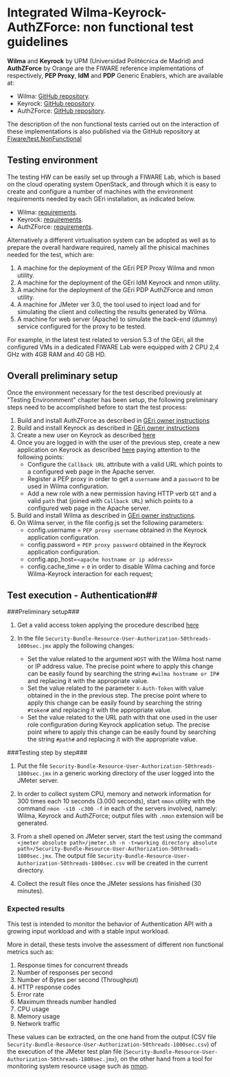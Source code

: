 #  Integrated Wilma-Keyrock-AuthZForce: non functional test guidelines #

**Wilma** and **Keyrock** by UPM (Universidad Politécnica de Madrid) and **AuthZForce** by Orange are the FIWARE reference implementations of respectively, **PEP Proxy**, **IdM** and **PDP** Generic Enablers, which are available at:
  
-  Wilma: [GitHub repository](https://github.com/ging/fiware-pep-proxy).
-  Keyrock: [GitHub repository](https://github.com/ging/fiware-idm).
-  AuthZForce: [GitHub repository](https://github.com/authzforce).

The description of the non functional tests carried out on the interaction of these implementations is also published via the GitHub repository at [Fiware/test.NonFunctional](https://github.com/fiware/test.NonFunctional/)

## Testing environment ##
The testing HW can be easily set up through a FIWARE Lab, which is based on the cloud operating system OpenStack, and through which it is easy to create and configure a number of machines with the environment requirements needed by each GEri installation, as indicated below. 

-  Wilma:  [requirements](http://fiware-pep-proxy.readthedocs.io/en/latest/admin_guide/#requirements).
-  Keyrock: [requirements](https://forge.fiware.org/plugins/mediawiki/wiki/fiware/index.php/Identity_Management_-_KeyRock_-_Installation_and_Administration_Guide#Requirements).
-  AuthZForce: [requirements](http://authzforce-ce-fiware.readthedocs.io/en/release-5.4.1b/InstallationAndAdministrationGuide.html#system-requirements).


Alternatively a different virtualisation system can be adopted as well as to prepare the overall hardware required, namely all the phisical machines needed for the test, which are:

1. A machine for the deployment of the GEri PEP Proxy Wilma and nmon utility.
2. A machine for the deployment of the GEri IdM Keyrock and nmon utility.
3. A machine for the deployment of the GEri PDP AuthZForce and nmon utility.
4. A machine for JMeter ver 3.0, the tool used to inject load and for simulating the client and collecting the results generated by Wilma.
5. A machine for web server (Apache) to simulate the back-end (dummy) service configured for the proxy to be tested. 

For example, in the latest test related to version 5.3 of the GEri, all the configured VMs in a dedicated FIWARE Lab were equipped with 2 CPU 2,4 GHz with 4GB RAM and 40 GB HD.

## Overall preliminary setup ##

Once the environment necessary for the test described previously at "Testing Environmment" chapter has been setup, the following preliminary steps need to be accomplished before to start the test process:

1. Build and install AuthZForce as described in [GEri owner instructions](http://authzforce-ce-fiware.readthedocs.io/en/release-5.4.1b/InstallationAndAdministrationGuide.html#installation)
2. Build and install Keyrock as described in [GEri owner instructions](https://github.com/ging/fiware-idm#how-to-build-install)
3. Create a new user on Keyrock as described [here](http://fiware-idm.readthedocs.io/en/latest/user_guide.html#logging-in)
4. Once you are logged in with the user of the previous step, create a new application on Keyrock as described [here](http://fiware-idm.readthedocs.io/en/latest/user_guide.html#registering-an-application) paying attention to the following points:
	-  Configure the `Callback URL` attribute with a valid URL which points to a configured web page in the Apache server.
	-  Register a PEP proxy in order to get a `username` and a `password` to be used in Wilma configuration.
	-  Add a new role with a new permission having HTTP verb `GET` and a valid `path` that (joined with `Callback URL`) which points to a configured web page in the Apache server.
5. Build and install Wilma as described in [GEri owner instructions](http://fiware-pep-proxy.readthedocs.io/en/latest/admin_guide/#system-installation).
6. On Wilma server, in the file config.js set the following parameters:
	- config.username = `PEP proxy username` obtained in the Keyrock application configuration.
	- config.password = `PEP proxy password` obtained in the Keyrock application configuration.
	- config.app_host=`<apache hostname or ip address>`
	- config.cache_time = `0` in order to disable Wilma caching and force Wilma-Keyrock interaction for each request;


## Test execution - Authentication##

###Preliminary setup###
1. Get a valid access token applying the procedure described [here](http://fiware-idm.readthedocs.io/en/latest/oauth2.html#oauth2-authentication)

2. In the file `Security-Bundle-Resource-User-Authorization-50threads-1800sec.jmx` apply the following changes:
	- Set the value related to the argument `HOST` with the Wilma host name or IP address value. The precise point where to apply this change can be easily found by searching the string `#wilma hostname or IP#` and replacing it with the appropriate value.
	- Set the value related to the parameter `X-Auth-Token` with value obtained in the in the previous step. The precise point where to apply this change can be easily found by searching the string `#token#` and replacing it with the appropriate value.
	- Set the value related to the URL path with that one used in the user role configuration during Keyrock application setup. The precise point where to apply this change can be easily found by searching the string `#path#` and replacing it with the appropriate value.

###Testing step by step###

1. Put the file `Security-Bundle-Resource-User-Authorization-50threads-1800sec.jmx` in a generic working directory of the user logged into the JMeter server.

2. In order to collect system CPU, memory and network information for 300 times each 10 seconds (3.000 seconds), start `nmon` utility with the command `nmon -s10 -c300 -f` in each of the servers involved, namely: Wilma, Keyrock and AuthZForce; output files with `.nmon` extension will be generated.

3. From a shell opened on JMeter server, start the test using the command `<jmeter absolute path>/jmeter.sh -n -t<working directory absolute path>/Security-Bundle-Resource-User-Authorization-50threads-1800sec.jmx`.  The output file `Security-Bundle-Resource-User-Authorization-50threads-1800sec.csv` will be created in the current directory.
  
4. Collect the result files once the JMeter sessions has finished (30 minutes).

### Expected results ###

This test is intended to monitor the behavior of Authentication API with a growing input workload and with a stable input workload.

More in detail, these tests involve the assessment of different non functional metrics such as:

1. Response times for <n> concurrent threads
2. Number of responses per second
3. Number of Bytes per second (Throughput)
4. HTTP response codes
5. Error rate
6. Maximum threads number handled
7. CPU usage
8. Memory usage
9. Network traffic

These values can be extracted, on the one hand from the output (CSV file `Security-Bundle-Resource-User-Authorization-50threads-1800sec.csv`) of the execution of the JMeter test plan file (`Security-Bundle-Resource-User-Authorization-50threads-1800sec.jmx`), on the other hand from a tool for monitoring system resource usage such as [nmon](http://nmon.sourceforge.net/).

